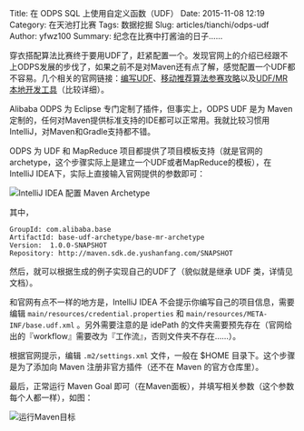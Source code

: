 Title: 在 ODPS SQL 上使用自定义函数（UDF）
Date: 2015-11-08 12:19
Category: 在天池打比赛
Tags: 数据挖掘
Slug: articles/tianchi/odps-udf
Author: yfwz100
Summary: 纪念在比赛中打酱油的日子……

穿衣搭配算法比赛终于要用UDF了，赶紧配置一个。发现官网上的介绍已经跟不上ODPS发展的步伐了，如果之前不是对Maven还有点了解，感觉配置一个UDF都不容易。几个相关的官网链接：[编写UDF][]、[移动推荐算法参赛攻略][]以及[UDF/MR本地开发工具]（比较详细）。

Alibaba ODPS 为 Eclipse 专门定制了插件，但事实上，ODPS UDF 是为 Maven 定制的，任何对Maven提供标准支持的IDE都可以正常用。我就比较习惯用IntelliJ，对Maven和Gradle支持都不错。

ODPS 为 UDF 和 MapReduce 项目都提供了项目模板支持（就是官网的archetype，这个步骤实际上是建立一个UDF或者MapReduce的模板），在IntelliJ IDEA下，实际上直接输入官网提供的参数即可：

![IntelliJ IDEA 配置 Maven Archetype](http://upload-images.jianshu.io/upload_images/78901-8b52eea17879ee9c.png?imageMogr2/auto-orient/strip%7CimageView2/2/w/1240)

其中，

    GroupId: com.alibaba.base
    ArtifactId: base-udf-archetype/base-mr-archetype
    Version:  1.0.0-SNAPSHOT
    Repository: http://maven.sdk.de.yushanfang.com/SNAPSHOT

然后，就可以根据生成的例子实现自己的UDF了（貌似就是继承 UDF 类，详情见文档）。

和官网有点不一样的地方是，IntelliJ IDEA 不会提示你编写自己的项目信息，需要编辑 `main/resources/credential.properties` 和 `main/resources/META-INF/base.udf.xml` 。另外需要注意的是 idePath 的文件夹需要预先存在（官网给出的『workflow』需要改为『工作流』，否则文件夹不存在……）。

根据官网提示，编辑 `.m2/settings.xml` 文件，一般在 $HOME 目录下。这个步骤是为了添加向 Maven 注册非官方插件（还不在 Maven 的官方仓库里）。

最后，正常运行 Maven Goal 即可（在Maven面板），并填写相关参数（这个参数每个人都一样），如图：

![运行Maven目标](http://upload-images.jianshu.io/upload_images/78901-fa5678976a26f383.png?imageMogr2/auto-orient/strip%7CimageView2/2/w/1240)

[编写UDF]: https://docs.aliyun.com/?spm=0.0.0.0.3cuHAi#/pub/odps/quick_start/udf "UDF官方文档"
[移动推荐算法参赛攻略]: http://bbs.aliyun.com/read/240435.html?spm=5176.7189909.0.0.2k2cyc "官方论坛"
[UDF/MR本地开发工具]: http://yushanfang.com/portal/help/doc.html?spm=0.0.0.0.HnJuqY&file=MrUdfLocalDev "官方文档"